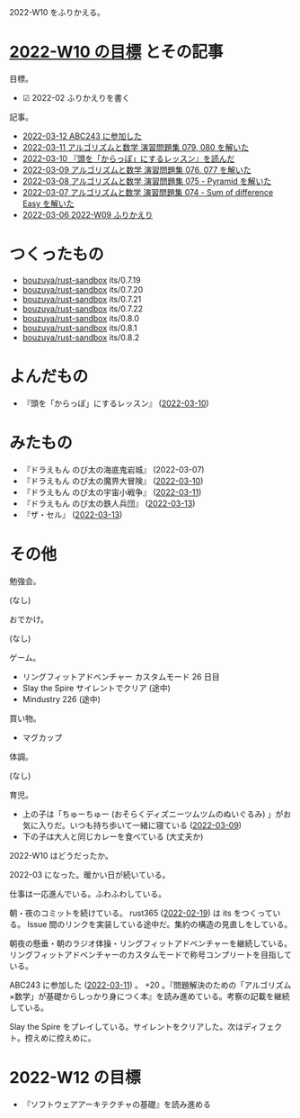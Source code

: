 2022-W10 をふりかえる。

# [2022-W10 の目標][2022-03-06] とその記事

目標。

- ☑ 2022-02 ふりかえりを書く

記事。

- [2022-03-12 ABC243 に参加した][2022-03-12]
- [2022-03-11 アルゴリズムと数学 演習問題集 079, 080 を解いた][2022-03-11]
- [2022-03-10 『頭を「からっぽ」にするレッスン』を読んだ][2022-03-10]
- [2022-03-09 アルゴリズムと数学 演習問題集 076, 077 を解いた][2022-03-09]
- [2022-03-08 アルゴリズムと数学 演習問題集 075 - Pyramid を解いた][2022-03-08]
- [2022-03-07 アルゴリズムと数学 演習問題集 074 - Sum of difference Easy を解いた][2022-03-07]
- [2022-03-06 2022-W09 ふりかえり][2022-03-06]

# つくったもの

- [bouzuya/rust-sandbox] its/0.7.19
- [bouzuya/rust-sandbox] its/0.7.20
- [bouzuya/rust-sandbox] its/0.7.21
- [bouzuya/rust-sandbox] its/0.7.22
- [bouzuya/rust-sandbox] its/0.8.0
- [bouzuya/rust-sandbox] its/0.8.1
- [bouzuya/rust-sandbox] its/0.8.2

# よんだもの

- 『頭を「からっぽ」にするレッスン』 ([2022-03-10])

# みたもの

- 『ドラえもん のび太の海底鬼岩城』 (2022-03-07)
- 『ドラえもん のび太の魔界大冒険』 ([2022-03-10])
- 『ドラえもん のび太の宇宙小戦争』 ([2022-03-11])
- 『ドラえもん のび太の鉄人兵団』 ([2022-03-13])
- 『ザ・セル』 ([2022-03-13])

# その他

勉強会。

(なし)

おでかけ。

(なし)

ゲーム。

- リングフィットアドベンチャー カスタムモード 26 日目
- Slay the Spire サイレントでクリア (途中)
- Mindustry 226 (途中)

買い物。

- マグカップ

体調。

(なし)

育児。

- 上の子は「ちゅーちゅー (おそらくディズニーツムツムのぬいぐるみ) 」がお気に入りだ。いつも持ち歩いて一緒に寝ている ([2022-03-09])
- 下の子は大人と同じカレーを食べている (大丈夫か)

2022-W10 はどうだったか。

2022-03 になった。暖かい日が続いている。

仕事は一応進んでいる。ふわふわしている。

朝・夜のコミットを続けている。 rust365 ([2022-02-19]) は its をつくっている。 Issue 間のリンクを実装している途中だ。集約の構造の見直しをしている。

朝夜の懸垂・朝のラジオ体操・リングフィットアドベンチャーを継続している。リングフィットアドベンチャーのカスタムモードで称号コンプリートを目指している。

ABC243 に参加した ([2022-03-11]) 。 +20 。『問題解決のための「アルゴリズム×数学」が基礎からしっかり身につく本』を読み進めている。考察の記載を継続している。

Slay the Spire をプレイしている。サイレントをクリアした。次はディフェクト。控えめに控えめに。

# 2022-W12 の目標

- 『ソフトウェアアーキテクチャの基礎』を読み進める

[2022-02-19]: https://blog.bouzuya.net/2022/02/19/
[2022-03-06]: https://blog.bouzuya.net/2022/03/06/
[2022-03-07]: https://blog.bouzuya.net/2022/03/07/
[2022-03-08]: https://blog.bouzuya.net/2022/03/08/
[2022-03-09]: https://blog.bouzuya.net/2022/03/09/
[2022-03-10]: https://blog.bouzuya.net/2022/03/10/
[2022-03-11]: https://blog.bouzuya.net/2022/03/11/
[2022-03-12]: https://blog.bouzuya.net/2022/03/12/
[2022-03-13]: https://blog.bouzuya.net/2022/03/13/
[bouzuya/rust-sandbox]: https://github.com/bouzuya/rust-sandbox

